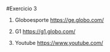 #Exercicio 3


  1. Globoesporte <https://ge.globo.com/>
  
  2. G1 <https://g1.globo.com/>

  3. Youtube  <https://www.youtube.com/>